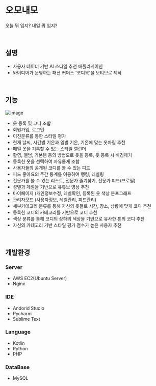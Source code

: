 # 오모내모
오늘 뭐 입지? 내일 뭐 입지?

<br />

## 설명
- 사용자 데이터 기반 AI 스타일 추천 애플리케이션
- 와이디어가 운영하는 패션 커머스 '코디북'을 모티브로 제작

<br />

  
## 기능
![image](https://user-images.githubusercontent.com/74815957/149141506-40759b92-af47-4131-9ba7-e2027e17a430.png)

- 옷 등록 및 코디 조합
- 회원가입, 로그인
- 이진분류를 통한 스타일 평가
- 현재 날씨, 시간별 기온과 일별 기온, 기온에 맞는 옷차림 추천
- 매일 옷을 기록할 수 있는 스타일 캘린더
- 촬영, 앨범, 기본템 등의 방법으로 옷을 등록, 옷 등록 시 배경제거
- 등록한 옷을 선택하여 자유롭게 조합
- 사용자들의 공개된 코디를 볼 수 있는 피드
- 피드 좋아요의 주간 통계를 이용하여 랭킹, 레벨링
- 전문가를 볼 수 있는 리스트, 전문가 즐겨찾기, 전문가 피드(프로필)
- 성별과 계절을 기반으로 유튜브 영상 추천
- 마이페이지 (개인정보수정, 레벨확인, 등록된 옷 색상 분포그래프
- 관리자모드 (사용자정보, 레벨관리, 피드관리)
- 세부카테고리 분류를 통해 자신의 옷들로 시간, 장소, 상황에 맞게 코디 추천
- 등록한 코디의 카테고리를 기반으로 코디 추천
- 색상 분류를 통해 코디의 상하의 색상을 기반으로 유사한 톤의 코디 추천
- 자신의 카테고리 기반 스타일 평가 점수가 높은 사용자 추천
  
<br />

## 개발환경
### Server
  - AWS EC2(Ubuntu Server)
  - Nginx
### IDE
  - Andorid Studio
  - Pycharm
  - Sublime Text
### Language
  - Kotlin
  - Python
  - PHP
### DataBase
  - MySQL
  

